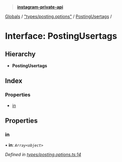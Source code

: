 > **[instagram-private-api](../README.md)**

[Globals](../README.md) / ["types/posting.options"](../modules/_types_posting_options_.md) / [PostingUsertags](_types_posting_options_.postingusertags.md) /

# Interface: PostingUsertags

## Hierarchy

* **PostingUsertags**

## Index

### Properties

* [in](_types_posting_options_.postingusertags.md#in)

## Properties

###  in

• **in**: *`Array<object>`*

*Defined in [types/posting.options.ts:14](https://github.com/dilame/instagram-private-api/blob/01eb399/src/types/posting.options.ts#L14)*